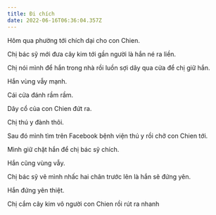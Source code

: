 ```yaml
---
title: Đi chích
date: 2022-06-16T06:36:04.357Z
---
```


Hôm qua phường tới chích dại cho con Chien.

Chị bác sỹ mới đưa cây kim tới gần người là hắn né ra liền.

Chị nói mình để hắn trong nhà rồi luồn sợi dây qua cửa để chị giữ hắn.

Hắn vùng vẫy mạnh.

Cái cửa đánh rầm rầm.

Dây cổ của con Chien đứt ra.

Chị thú y đành thôi.

Sau đó mình tìm trên Facebook bệnh viện thú y rồi chở con Chien tới.

Mình giữ chặt hắn để chị bác sỹ chích.

Hắn cũng vùng vẫy.

Chị bác sỹ vẽ mình nhấc hai chân trước lên là hắn sẽ đứng yên.

Hắn đứng yên thiệt.

Chị cắm cây kim vô người con Chien rồi rút ra nhanh
